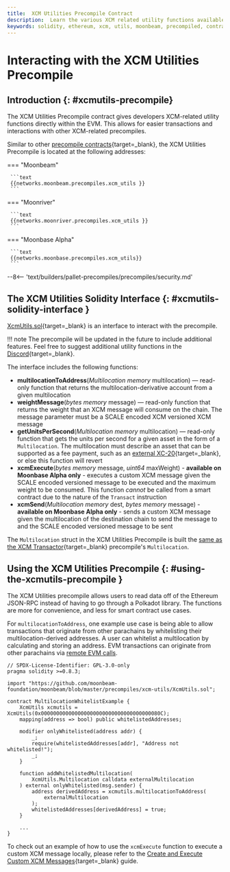 ```yaml
---
title:  XCM Utilities Precompile Contract
description:  Learn the various XCM related utility functions available to smart contact developers with Moonbeam's precompiled XCM Utilities contract.
keywords: solidity, ethereum, xcm, utils, moonbeam, precompiled, contracts
---
```


# Interacting with the XCM Utilities Precompile

## Introduction {: #xcmutils-precompile}

The XCM Utilities Precompile contract gives developers XCM-related utility functions directly within the EVM. This allows for easier transactions and interactions with other XCM-related precompiles.

Similar to other [precompile contracts](/builders/pallets-precompiles/precompiles/){target=_blank}, the XCM Utilities Precompile is located at the following addresses:

=== "Moonbeam"

     ```text
     {{networks.moonbeam.precompiles.xcm_utils }}
     ```

=== "Moonriver"

     ```text
     {{networks.moonriver.precompiles.xcm_utils }}
     ```

=== "Moonbase Alpha"

     ```text
     {{networks.moonbase.precompiles.xcm_utils}}
     ```

--8<-- 'text/builders/pallet-precompiles/precompiles/security.md'

## The XCM Utilities Solidity Interface {: #xcmutils-solidity-interface }

[XcmUtils.sol](https://github.com/moonbeam-foundation/moonbeam/blob/master/precompiles/xcm-utils/XcmUtils.sol){target=_blank} is an interface to interact with the precompile.

!!! note
    The precompile will be updated in the future to include additional features. Feel free to suggest additional utility functions in the [Discord](https://discord.gg/PfpUATX){target=_blank}.

The interface includes the following functions:

 - **multilocationToAddress**(*Multilocation memory* multilocation) — read-only function that returns the multilocation-derivative account from a given multilocation
 - **weightMessage**(*bytes memory* message) — read-only function that returns the weight that an XCM message will consume on the chain. The message parameter must be a SCALE encoded XCM versioned XCM message
 - **getUnitsPerSecond**(*Multilocation memory* multilocation) — read-only function that gets the units per second for a given asset in the form of a `Multilocation`. The multilocation must describe an asset that can be supported as a fee payment, such as an [external XC-20](/builders/interoperability/xcm/xc20/overview/#external-xc20s){target=_blank}, or else this function will revert
 - **xcmExecute**(*bytes memory* message, *uint64* maxWeight) - **available on Moonbase Alpha only** -  executes a custom XCM message given the SCALE encoded versioned message to be executed and the maximum weight to be consumed. This function *cannot* be called from a smart contract due to the nature of the `Transact` instruction
 - **xcmSend**(*Multilocation memory* dest, *bytes memory* message) - **available on Moonbase Alpha only** - sends a custom XCM message given the multilocation of the destination chain to send the message to and the SCALE encoded versioned message to be sent

The `Multilocation` struct in the XCM Utilities Precompile is built the [same as the XCM Transactor](/builders/interoperability/xcm/xcm-transactor#building-the-precompile-multilocation){target=_blank} precompile's `Multilocation`.

## Using the XCM Utilities Precompile {: #using-the-xcmutils-precompile }

The XCM Utilities precompile allows users to read data off of the Ethereum JSON-RPC instead of having to go through a Polkadot library. The functions are more for convenience, and less for smart contract use cases.

For `multilocationToAddress`, one example use case is being able to allow transactions that originate from other parachains by whitelisting their multilocation-derived addresses. A user can whitelist a multilocation by calculating and storing an address. EVM transactions can originate from other parachains via [remote EVM calls](/builders/interoperability/xcm/remote-evm-calls).  

```solidity
// SPDX-License-Identifier: GPL-3.0-only
pragma solidity >=0.8.3;

import "https://github.com/moonbeam-foundation/moonbeam/blob/master/precompiles/xcm-utils/XcmUtils.sol";

contract MultilocationWhitelistExample {
    XcmUtils xcmutils = XcmUtils(0x000000000000000000000000000000000000080C);
    mapping(address => bool) public whitelistedAddresses;

    modifier onlyWhitelisted(address addr) {
        _;
        require(whitelistedAddresses[addr], "Address not whitelisted!");
        _;
    }

    function addWhitelistedMultilocation(
        XcmUtils.Multilocation calldata externalMultilocation
    ) external onlyWhitelisted(msg.sender) {
        address derivedAddress = xcmutils.multilocationToAddress(
            externalMultilocation
        );
        whitelistedAddresses[derivedAddress] = true;
    }

    ...
}
```

To check out an example of how to use the `xcmExecute` function to execute a custom XCM message locally, please refer to the [Create and Execute Custom XCM Messages](/builders/interoperability/xcm/send-execute-xcm/#execute-xcm-utils-precompile){target=_blank} guide.
